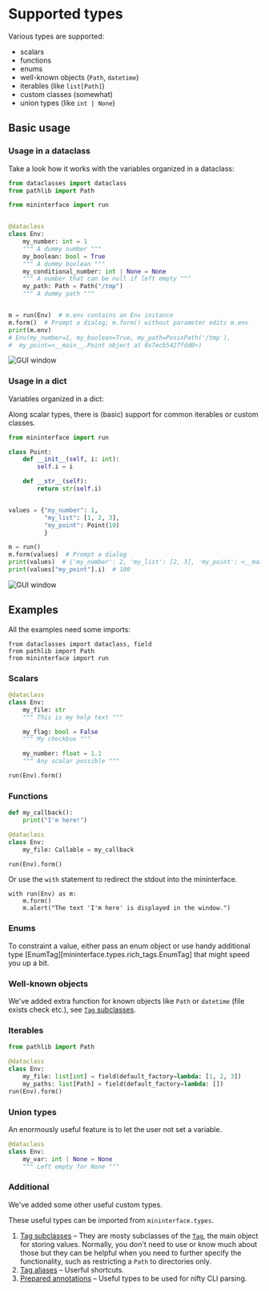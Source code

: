 # Supported types

Various types are supported:

* scalars
* functions
* enums
* well-known objects (`Path`, `datetime`)
* iterables (like `list[Path]`)
* custom classes (somewhat)
* union types (like `int | None`)

## Basic usage

### Usage in a dataclass

Take a look how it works with the variables organized in a dataclass:

```python
from dataclasses import dataclass
from pathlib import Path

from mininterface import run


@dataclass
class Env:
    my_number: int = 1
    """ A dummy number """
    my_boolean: bool = True
    """ A dummy boolean """
    my_conditional_number: int | None = None
    """ A number that can be null if left empty """
    my_path: Path = Path("/tmp")
    """ A dummy path """


m = run(Env)  # m.env contains an Env instance
m.form()  # Prompt a dialog; m.form() without parameter edits m.env
print(m.env)
# Env(my_number=1, my_boolean=True, my_path=PosixPath('/tmp'),
#  my_point=<__main__.Point object at 0x7ecb5427fdd0>)
```

![GUI window](asset/supported_types_1.avif "A prompted dialog")


### Usage in a dict

Variables organized in a dict:

Along scalar types, there is (basic) support for common iterables or custom classes.

```python
from mininterface import run

class Point:
    def __init__(self, i: int):
        self.i = i

    def __str__(self):
        return str(self.i)


values = {"my_number": 1,
          "my_list": [1, 2, 3],
          "my_point": Point(10)
          }

m = run()
m.form(values)  # Prompt a dialog
print(values)  # {'my_number': 2, 'my_list': [2, 3], 'my_point': <__main__.Point object...>}
print(values["my_point"].i)  # 100
```

![GUI window](asset/supported_types_2.avif "A prompted dialog after editation")

## Examples

All the examples need some imports:

```
from dataclasses import dataclass, field
from pathlib import Path
from mininterface import run
```

### Scalars
```python
@dataclass
class Env:
    my_file: str
    """ This is my help text """

    my_flag: bool = False
    """ My checkbox """

    my_number: float = 1.1
    """ Any scalar possible """

run(Env).form()
```

### Functions

```python
def my_callback():
    print("I'm here!")

@dataclass
class Env:
    my_file: Callable = my_callback

run(Env).form()
```

Or use the `with` statement to redirect the stdout into the mininterface.

```
with run(Env) as m:
    m.form()
    m.alert("The text 'I'm here' is displayed in the window.")
```

### Enums

To constraint a value, either pass an enum object or use handy additional type [EnumTag][mininterface.types.rich_tags.EnumTag] that might speed you up a bit.

### Well-known objects

We've added extra function for known objects like `Path` or `datetime` (file exists check etc.), see [`Tag` subclasses](Tag-subclasses.md).

### Iterables

```python
from pathlib import Path

@dataclass
class Env:
    my_file: list[int] = field(default_factory=lambda: [1, 2, 3])
    my_paths: list[Path] = field(default_factory=lambda: [])
run(Env).form()
```
### Union types

An enormously useful feature is to let the user not set a variable.

```python
@dataclass
class Env:
    my_var: int | None = None
    """ Left empty for None """
```

### Additional

We've added some other useful custom types.

These useful types can be imported from `mininterface.types`.

1. [Tag subclasses](Tag-subclasses.md) – They are mosty subclasses of the [`Tag`](Tag.md), the main object for storing values. Normally, you don't need to use or know much about those but they can be helpful when you need to further specify the functionality, such as restricting a `Path` to directories only.
2. [Tag aliases](Tag-aliases.md) – Userful shortcuts.
3. [Prepared annotations](Prepared-annotations.md) – Useful types to be used for nifty CLI parsing.